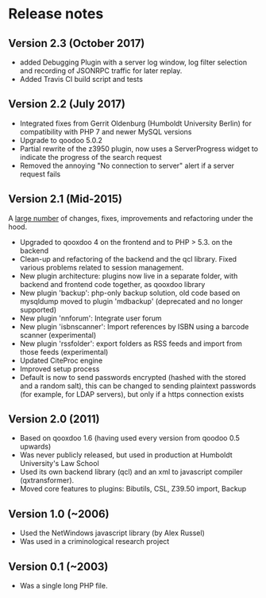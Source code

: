 Release notes
=============

Version 2.3 (October 2017)
-----------------------
- added Debugging Plugin with a server log window, log filter selection and recording of 
  JSONRPC traffic for later replay.
- Added Travis CI build script and tests

Version 2.2 (July 2017)
-----------------------
- Integrated fixes from Gerrit Oldenburg (Humboldt University Berlin) for 
  compatibility with PHP 7 and newer MySQL versions
- Upgrade to qoodoo 5.0.2
- Partial rewrite of the z3950 plugin, now uses a ServerProgress widget to indicate
  the progress of the search request
- Removed the annoying "No connection to server" alert if a server request fails

Version 2.1 (Mid-2015)
-----------------------
A [large number](https://github.com/cboulanger/bibliograph/issues?q=milestone%3Av2.1+is%3Aclosed)
of changes, fixes, improvements and refactoring under the hood.
- Upgraded to qooxdoo 4 on the frontend and to PHP > 5.3. on the backend
- Clean-up and refactoring of the backend and the qcl library. Fixed various problems 
  related to session management.
- New plugin architecture: plugins now live in a separate folder, with backend and
  frontend code together, as qooxdoo library
- New plugin 'backup': php-only backup solution, old code based on mysqldump moved
  to plugin 'mdbackup' (deprecated and no longer supported) 
- New plugin 'nnforum': Integrate user forum
- New plugin 'isbnscanner': Import references by ISBN using a barcode scanner (experimental)
- New plugin 'rssfolder': export folders as RSS feeds and import from those feeds (experimental)
- Updated CiteProc engine
- Improved setup process
- Default is now to send passwords encrypted (hashed with the stored and a random salt), this
  can be changed to sending plaintext passwords (for example, for LDAP servers), but only if
  a https connection exists

Version 2.0 (2011)
------------------
- Based on qooxdoo 1.6 (having used every version from qoodoo 0.5 upwards)
- Was never publicly released, but used in production at Humboldt University's Law School
- Used its own backend library (qcl) and an xml to javascript compiler (qxtransformer).
- Moved core features to plugins: Bibutils, CSL, Z39.50 import, Backup

Version 1.0 (~2006)
-------------------
- Used the NetWindows javascript library (by Alex Russel)
- Was used in a criminological research project

Version 0.1 (~2003)
-------------------
- Was a single long PHP file.